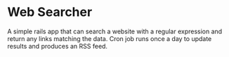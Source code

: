 # Web Searcher

A simple rails app that can search a website with a regular expression and return any links matching the data. Cron job runs once a day to update results and produces an RSS feed.

